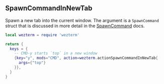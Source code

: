 ## SpawnCommandInNewTab

Spawn a new tab into the current window.
The argument is a `SpawnCommand` struct that is discussed in more
detail in the [SpawnCommand](../SpawnCommand.md) docs.

```lua
local wezterm = require 'wezterm'

return {
  keys = {
    -- CMD-y starts `top` in a new window
    {key="y", mods="CMD", action=wezterm.actionSpawnCommandInNewTab{
      args={"top"}
    }},
  }
}
```


